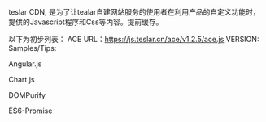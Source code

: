 teslar CDN, 是为了让tealar自建网站服务的使用者在利用产品的自定义功能时，提供的Javascript程序和Css等内容。提前缓存。

以下为初步列表：
ACE
    URL：https://js.teslar.cn/ace/v1.2.5/ace.js
    VERSION:
    Samples/Tips:

Angular.js

Chart.js

DOMPurify

ES6-Promise

